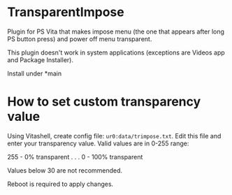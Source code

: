 # TransparentImpose

Plugin for PS Vita that makes impose menu (the one that appears after long PS button press) and power off menu transparent.

This plugin doesn't work in system applications (exceptions are Videos app and Package Installer).

Install under *main

# How to set custom transparency value

Using Vitashell, create config file: `ur0:data/trimpose.txt`.
Edit this file and enter your transparency value. Valid values are in 0-255 range:

255 - 0% transparent
.
.
.
0 - 100% transparent

Values below 30 are not recommended.

Reboot is required to apply changes.
